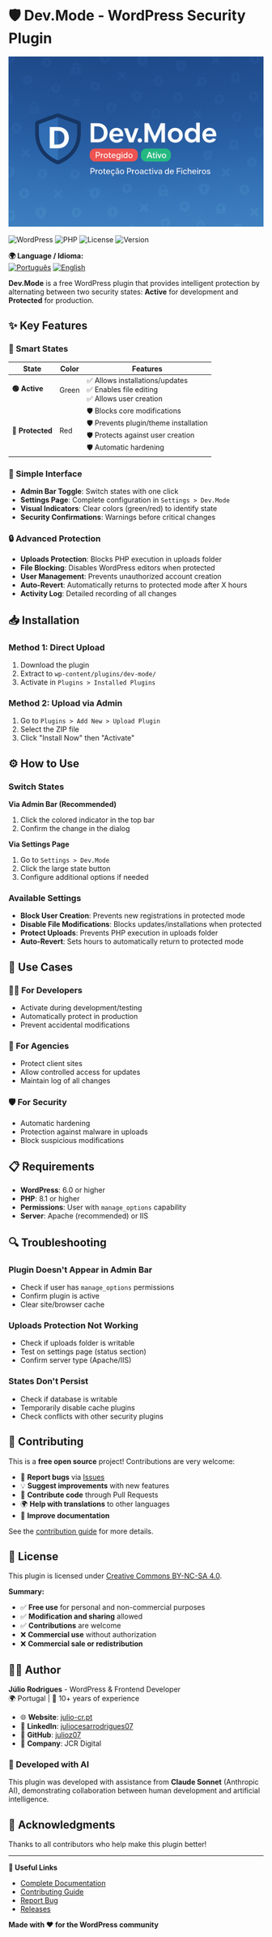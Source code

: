 # 🛡️ Dev.Mode - WordPress Security Plugin

![Dev.Mode Banner](assets/images/devmode-banner.png)

![WordPress](https://img.shields.io/badge/WordPress-6.0%2B-blue)
![PHP](https://img.shields.io/badge/PHP-8.1%2B-purple)
![License](https://img.shields.io/badge/License-CC%20BY--NC--SA%204.0-orange)
![Version](https://img.shields.io/badge/Version-1.0.0-green)

**🌍 Language / Idioma:**  
[![Português](https://img.shields.io/badge/🇵🇹-Português-green?style=for-the-badge)](README.md) [![English](https://img.shields.io/badge/🇺🇸-English-blue?style=for-the-badge)](README_EN.md)

**Dev.Mode** is a free WordPress plugin that provides intelligent protection by alternating between two security states: **Active** for development and **Protected** for production.

## ✨ Key Features

### 🎯 Smart States

| State | Color | Features |
|-------|-------|----------|
| **🟢 Active** | Green | ✅ Allows installations/updates<br>✅ Enables file editing<br>✅ Allows user creation |
| **🔴 Protected** | Red | 🛡️ Blocks core modifications<br>🛡️ Prevents plugin/theme installation<br>🛡️ Protects against user creation<br>🛡️ Automatic hardening |

### 🚀 Simple Interface

- **Admin Bar Toggle**: Switch states with one click
- **Settings Page**: Complete configuration in `Settings > Dev.Mode`
- **Visual Indicators**: Clear colors (green/red) to identify state
- **Security Confirmations**: Warnings before critical changes

### 🔒 Advanced Protection

- **Uploads Protection**: Blocks PHP execution in uploads folder
- **File Blocking**: Disables WordPress editors when protected
- **User Management**: Prevents unauthorized account creation
- **Auto-Revert**: Automatically returns to protected mode after X hours
- **Activity Log**: Detailed recording of all changes

## 📥 Installation

### Method 1: Direct Upload
1. Download the plugin
2. Extract to `wp-content/plugins/dev-mode/`
3. Activate in `Plugins > Installed Plugins`

### Method 2: Upload via Admin
1. Go to `Plugins > Add New > Upload Plugin`
2. Select the ZIP file
3. Click "Install Now" then "Activate"

## ⚙️ How to Use

### Switch States

**Via Admin Bar (Recommended)**
1. Click the colored indicator in the top bar
2. Confirm the change in the dialog

**Via Settings Page**
1. Go to `Settings > Dev.Mode`
2. Click the large state button
3. Configure additional options if needed

### Available Settings

- **Block User Creation**: Prevents new registrations in protected mode
- **Disable File Modifications**: Blocks updates/installations when protected
- **Protect Uploads**: Prevents PHP execution in uploads folder
- **Auto-Revert**: Sets hours to automatically return to protected mode

## 🎯 Use Cases

### 👨‍💻 For Developers
- Activate during development/testing
- Automatically protect in production
- Prevent accidental modifications

### 🏢 For Agencies
- Protect client sites
- Allow controlled access for updates
- Maintain log of all changes

### 🛡️ For Security
- Automatic hardening
- Protection against malware in uploads
- Block suspicious modifications

## 📋 Requirements

- **WordPress**: 6.0 or higher
- **PHP**: 8.1 or higher  
- **Permissions**: User with `manage_options` capability
- **Server**: Apache (recommended) or IIS

## 🔍 Troubleshooting

### Plugin Doesn't Appear in Admin Bar
- Check if user has `manage_options` permissions
- Confirm plugin is active
- Clear site/browser cache

### Uploads Protection Not Working
- Check if uploads folder is writable
- Test on settings page (status section)
- Confirm server type (Apache/IIS)

### States Don't Persist
- Check if database is writable
- Temporarily disable cache plugins
- Check conflicts with other security plugins

## 🤝 Contributing

This is a **free open source** project! Contributions are very welcome:

- 🐛 **Report bugs** via [Issues](https://github.com/julioz07/dev-mode-wordpress/issues)
- 💡 **Suggest improvements** with new features
- 🔧 **Contribute code** through Pull Requests
- 🌍 **Help with translations** to other languages
- 📖 **Improve documentation**

See the [contribution guide](CONTRIBUTING.md) for more details.

## 📄 License

This plugin is licensed under [Creative Commons BY-NC-SA 4.0](LICENSE).

**Summary:**
- ✅ **Free use** for personal and non-commercial purposes
- ✅ **Modification and sharing** allowed 
- ✅ **Contributions** are welcome
- ❌ **Commercial use** without authorization
- ❌ **Commercial sale or redistribution**

## 👨‍💻 Author

**Júlio Rodrigues** - WordPress & Frontend Developer  
🌍 Portugal | 🔧 10+ years of experience  

- 🌐 **Website**: [julio-cr.pt](https://julio-cr.pt/)
- 💼 **LinkedIn**: [juliocesarrodrigues07](https://www.linkedin.com/in/juliocesarrodrigues07/)
- 🐙 **GitHub**: [julioz07](https://github.com/julioz07)
- 📧 **Company**: JCR Digital

### 🤖 Developed with AI

This plugin was developed with assistance from **Claude Sonnet** (Anthropic AI), demonstrating collaboration between human development and artificial intelligence.

## 🙏 Acknowledgments

Thanks to all contributors who help make this plugin better!

---

**🔗 Useful Links**
- [Complete Documentation](README.md)
- [Contributing Guide](CONTRIBUTING.md)  
- [Report Bug](https://github.com/julioz07/dev-mode-wordpress/issues)
- [Releases](https://github.com/julioz07/dev-mode-wordpress/releases)

**Made with ❤️ for the WordPress community**